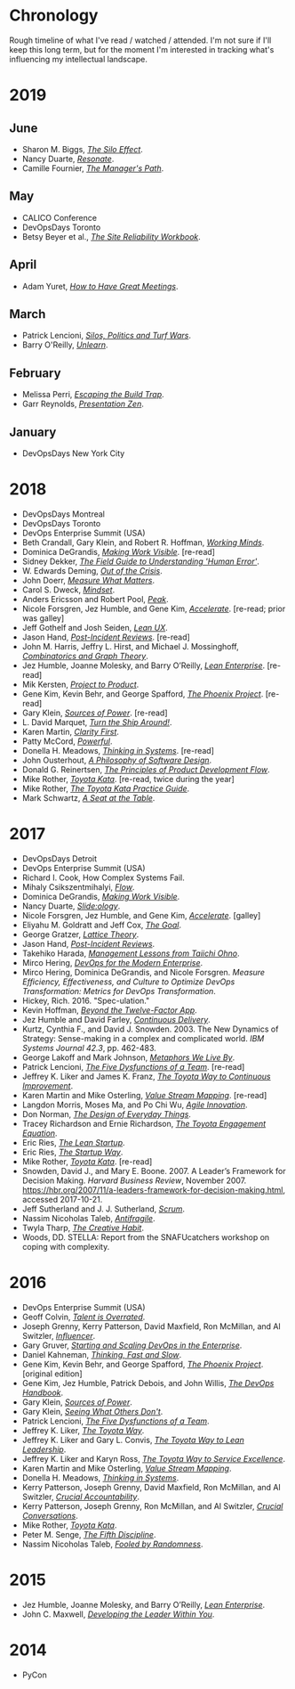 # Chronology

Rough timeline of what I've read / watched / attended.
I'm not sure if I'll keep this long term, but for the moment I'm interested
in tracking what's influencing my intellectual landscape.

# 2019

## June

* Sharon M. Biggs, [_The Silo Effect_](../bibliography/books.md/#biggs-2105).
* Nancy Duarte, [_Resonate_](bibliography/books.md/#duarte-2010).
* Camille Fournier, [_The Manager's Path_](bibliography/books.md/#fournier-2017).

## May

* CALICO Conference
* DevOpsDays Toronto
* Betsy Beyer et al., [_The Site Reliability Workbook_](bibliogrpahy/books.md/#beyer-murphy-rensin-kawahara-thorne-2018).

## April

* Adam Yuret, [_How to Have Great Meetings_](bibliography/books.md/#yuret-2016).

## March

* Patrick Lencioni, [_Silos, Politics and Turf Wars_](bibliography/books.md/#lencioni-2006).
* Barry O'Reilly, [_Unlearn_](bibliography/books.md/#oreilly-2019).

## February

* Melissa Perri, [_Escaping the Build Trap_](bibliography/books.md/#perri-2019).
* Garr Reynolds, [_Presentation Zen_](bibliography/books.md/reynolds-2012).

## January

* DevOpsDays New York City

# 2018

* DevOpsDays Montreal
* DevOpsDays Toronto
* DevOps Enterprise Summit (USA)
* Beth Crandall, Gary Klein, and Robert R. Hoffman, [_Working Minds_](bibliography/books.md/#crandall-klein-hoffman-2006).
* Dominica DeGrandis, [_Making Work Visible_](bibliography/books.md/#degrandis-2017). [re-read]
* Sidney Dekker, [_The Field Guide to Understanding 'Human Error'_](bibliography/books.md/#dekker-2014).
* W. Edwards Deming, [_Out of the Crisis_](bibliography/books.md/#deming-2000).
* John Doerr, [_Measure What Matters_](bibliography/books.md/#doerr-2018).
* Carol S. Dweck, [_Mindset_](bibliography/books.md/#dweck-2016).
* Anders Ericsson and Robert Pool, [_Peak_](bibliography/books.md/#ericsson-pool-2016).
* Nicole Forsgren, Jez Humble, and Gene Kim, [_Accelerate_](bibliography/books.md/#forsgren-humble-kim-2018). [re-read; prior was galley]
* Jeff Gothelf and Josh Seiden, [_Lean UX_](bibliography/books.md/#gothelf-seiden-2016).
* Jason Hand, [_Post-Incident Reviews_](bibliography/books.md/#hand-2017). [re-read]
* John M. Harris, Jeffry L. Hirst, and Michael J. Mossinghoff, [_Combinatorics and Graph Theory_](bibliography/books.md/#harris-hirst-mossinghoff-2000).
* Jez Humble, Joanne Molesky, and Barry O’Reilly, [_Lean Enterprise_](bibliography/books.md/#humble-molesky-oreilly-2015). [re-read]
* Mik Kersten, [_Project to Product_](bibliography/books.md/#kersten-2018).
* Gene Kim, Kevin Behr, and George Spafford, [_The Phoenix Project_](bibliography/books.md/#kim-behr-spaffort-2018). [re-read]
* Gary Klein, [_Sources of Power_](bibliography/books.md/#klein-1998). [re-read]
* L. David Marquet, [_Turn the Ship Around!_](bibliography/books.md/#marquet-2012).
* Karen Martin, [_Clarity First_](bibliography/books.md/"#martin-2018).
* Patty McCord, [_Powerful_](bibliography/books.md/#mccord-2017).
* Donella H. Meadows, [_Thinking in Systems_](bibliography/books.md/#meadows-2008). [re-read]
* John Ousterhout, [_A Philosophy of Software Design_](bibliography/books.md/#ousterhout-2018).
* Donald G. Reinertsen, [_The Principles of Product Development Flow_](bibliography/books.md/#reinertsen-2009).
* Mike Rother, [_Toyota Kata_](bibliography/books.md/#rother-2010). [re-read, twice during the year]
* Mike Rother, [_The Toyota Kata Practice Guide_](bibliography/books.md/#rother-2018).
* Mark Schwartz, [_A Seat at the Table_](bibliography/books.md/#schwartz-2017).

# 2017

* DevOpsDays Detroit
* DevOps Enterprise Summit (USA)
* Richard I. Cook, How Complex Systems Fail.
* Mihaly Csikszentmihalyi, [_Flow_](bibliography/books.md/#csikszentmihalyi-1990).
* Dominica DeGrandis, [_Making Work Visible_](bibliography/books.md/#degrandis-2017).
* Nancy Duarte, [_Slide:ology_](bibliography/books.md/#duarte-2008).
* Nicole Forsgren, Jez Humble, and Gene Kim, [_Accelerate_](bibliography/books.md/#forsgren-humble-kim-2018). [galley]
* Eliyahu M. Goldratt and Jeff Cox, [_The Goal_](bibliography/books.md/#goldratt-cox-2014).
* George Gratzer, [_Lattice Theory_](bibliography/books.md/#gratzer-1999).
* Jason Hand, [_Post-Incident Reviews_](bibliography/books.md/#hand-2017).
* Takehiko Harada, [_Management Lessons from Taiichi Ohno_](bibliography/books.md/#harada-2015).
* Mirco Hering, [_DevOps for the Modern Enterprise_](bibliography/books.md/#hering-2017).
* Mirco Hering, Dominica DeGrandis, and Nicole Forsgren. _Measure Efficiency, Effectiveness, and Culture to
Optimize DevOps Transformation: Metrics for DevOps Transformation_.
* Hickey, Rich. 2016. "Spec-ulation."
* Kevin Hoffman, [_Beyond the Twelve-Factor App_](bibliography/books.md/#hoffman-2016).
* Jez Humble and David Farley, [_Continuous Delivery_](bibliography/books.md/#humble-farley-2011).
* Kurtz, Cynthia F., and David J. Snowden. 2003. The New Dynamics of Strategy: Sense-making in a complex and complicated world. _IBM Systems Journal 42.3_, pp. 462-483.
* George Lakoff and Mark Johnson, [_Metaphors We Live By_](bibliography/books.md/#lakoff-johnson-1980).
* Patrick Lencioni, [_The Five Dysfunctions of a Team_](bibliography/books.md/#lencioni-2002). [re-read]
* Jeffrey K. Liker and James K. Franz, [_The Toyota Way to Continuous Improvement_](bibliography/books.md/#liker-franz-2011).
* Karen Martin and Mike Osterling, [_Value Stream Mapping_](bibliography/books.md/#martin-osterling-2014). [re-read]
* Langdon Morris, Moses Ma, and Po Chi Wu, [_Agile Innovation_](bibliography/books.md/#morris-ma-wu-2014).
* Don Norman, [_The Design of Everyday Things_](bibliography/books.md/#norman-2013).
* Tracey Richardson and Ernie Richardson, [_The Toyota Engagement Equation_](bibliography/books.md/#richardson-richardson-2017).
* Eric Ries, [_The Lean Startup_](bibliography/books.md/#ries-2011).
* Eric Ries, [_The Startup Way_](bibliography/books.md/#ries-2017).
* Mike Rother, [_Toyota Kata_](bibliography/books.md/#rother-2010). [re-read]
* Snowden, David J., and Mary E. Boone. 2007. A Leader’s Framework for Decision Making. _Harvard Business Review_, November 2007. https://hbr.org/2007/11/a-leaders-framework-for-decision-making.html, accessed 2017-10-21.
* Jeff Sutherland and J. J. Sutherland, [_Scrum_](bibliography/books.md/#sutherland-sutherland-2014).
* Nassim Nicoholas Taleb, [_Antifragile_](bibliography/books.md/#taleb-2012).
* Twyla Tharp, [_The Creative Habit_](bibliography/books.md/#tharp-2003).
* Woods, DD. STELLA: Report from the SNAFUcatchers workshop on coping with complexity.

# 2016

* DevOps Enterprise Summit (USA)
* Geoff Colvin, [_Talent is Overrated_](bibliography/books.md/#colvin-2008).
* Joseph Grenny, Kerry Patterson, David Maxfield, Ron McMillan, and Al Switzler, [_Influencer_](bibliography/books.md/#grenny-patterson-maxfield-mcmillan-switzler-2013).
* Gary Gruver, [_Starting and Scaling DevOps in the Enterprise_](bibliography/books.md/#gruver-2016).
* Daniel Kahneman, [_Thinking, Fast and Slow_](bibliography/books.md/#kahneman-2011).
* Gene Kim, Kevin Behr, and George Spafford, [_The Phoenix Project_](bibliography/books.md/#kim-behr-spaffort-2018). [original edition]
* Gene Kim, Jez Humble, Patrick Debois, and John Willis, [_The DevOps Handbook_](bibliography/books.md/#kim-humble-debois-willis-2016).
* Gary Klein, [_Sources of Power_](bibliography/books.md/#klein-1998).
* Gary Klein, [_Seeing What Others Don't_](bibliography/books.md/#klein-2013).
* Patrick Lencioni, [_The Five Dysfunctions of a Team_](bibliography/books.md/#lencioni-2002).
* Jeffrey K. Liker, [_The Toyota Way_](bibliography/books.md/#liker-2004).
* Jeffrey K. Liker and Gary L. Convis, [_The Toyota Way to Lean Leadership_](bibliography/books.md/#liker-convis-2012).
* Jeffrey K. Liker and Karyn Ross, [_The Toyota Way to Service Excellence_](bibliography/books.md/#liker-ross-2017).
* Karen Martin and Mike Osterling, [_Value Stream Mapping_](bibliography/books.md/#martin-osterling-2014).
* Donella H. Meadows, [_Thinking in Systems_](bibliography/books.md/#meadows-2008).
* Kerry Patterson, Joseph Grenny, David Maxfield, Ron McMillan, and Al Switzler, [_Crucial Accountability_](bibliography/books.md/#patterson-grenny-maxfield-mcmillan-switzler-2013).
* Kerry Patterson, Joseph Grenny, Ron McMillan, and Al Switzler, [_Crucial Conversations_](bibliography/books.md/#patterson-grenny-mcmillan-switzler-2012).
* Mike Rother, [_Toyota Kata_](bibliography/books.md/#rother-2010).
* Peter M. Senge, [_The Fifth Discipline_](bibliography/books.md/#senge-2006).
* Nassim Nicoholas Taleb, [_Fooled by Randomness_](bibliography/books.md/#taleb-2005).

# 2015

* Jez Humble, Joanne Molesky, and Barry O’Reilly, [_Lean Enterprise_](bibliography/books.md/#humble-molesky-oreilly-2015).
* John C. Maxwell, [_Developing the Leader Within You_](bibliography/books.md/#maxwell-1993).

# 2014

* PyCon
